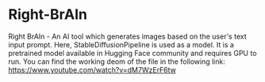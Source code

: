 # Right-BrAIn
Right BrAIn - An AI tool which generates images based on the user's text input prompt.
Here, StableDiffusionPipeline is used as a model. It is a pretrained model available in Hugging Face community and requires GPU to run.
You can find the working deom of the file in the following link: https://www.youtube.com/watch?v=dM7WzErF6tw
